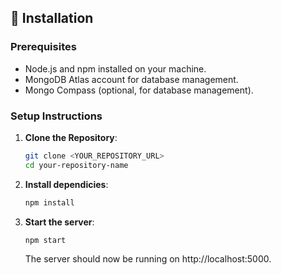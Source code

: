 ## 🚀 Installation

### Prerequisites

- Node.js and npm installed on your machine.
- MongoDB Atlas account for database management.
- Mongo Compass (optional, for database management).

### Setup Instructions

1. **Clone the Repository**:
   ```bash
   git clone <YOUR_REPOSITORY_URL>
   cd your-repository-name
   ```
2. **Install dependicies**:
   ```bash
   npm install
   ```

3. **Start the server**:
   ```bash
   npm start
   ```
   The server should now be running on http://localhost:5000.
